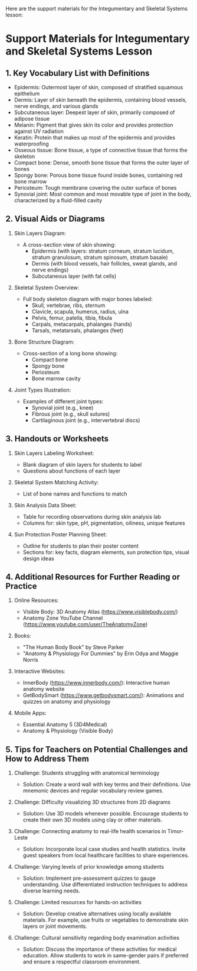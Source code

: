 Here are the support materials for the Integumentary and Skeletal Systems lesson:

# Support Materials for Integumentary and Skeletal Systems Lesson

## 1. Key Vocabulary List with Definitions

- Epidermis: Outermost layer of skin, composed of stratified squamous epithelium
- Dermis: Layer of skin beneath the epidermis, containing blood vessels, nerve endings, and various glands
- Subcutaneous layer: Deepest layer of skin, primarily composed of adipose tissue
- Melanin: Pigment that gives skin its color and provides protection against UV radiation
- Keratin: Protein that makes up most of the epidermis and provides waterproofing
- Osseous tissue: Bone tissue, a type of connective tissue that forms the skeleton
- Compact bone: Dense, smooth bone tissue that forms the outer layer of bones
- Spongy bone: Porous bone tissue found inside bones, containing red bone marrow
- Periosteum: Tough membrane covering the outer surface of bones
- Synovial joint: Most common and most movable type of joint in the body, characterized by a fluid-filled cavity

## 2. Visual Aids or Diagrams

1. Skin Layers Diagram:
   - A cross-section view of skin showing:
     * Epidermis (with layers: stratum corneum, stratum lucidum, stratum granulosum, stratum spinosum, stratum basale)
     * Dermis (with blood vessels, hair follicles, sweat glands, and nerve endings)
     * Subcutaneous layer (with fat cells)

2. Skeletal System Overview:
   - Full body skeleton diagram with major bones labeled:
     * Skull, vertebrae, ribs, sternum
     * Clavicle, scapula, humerus, radius, ulna
     * Pelvis, femur, patella, tibia, fibula
     * Carpals, metacarpals, phalanges (hands)
     * Tarsals, metatarsals, phalanges (feet)

3. Bone Structure Diagram:
   - Cross-section of a long bone showing:
     * Compact bone
     * Spongy bone
     * Periosteum
     * Bone marrow cavity

4. Joint Types Illustration:
   - Examples of different joint types:
     * Synovial joint (e.g., knee)
     * Fibrous joint (e.g., skull sutures)
     * Cartilaginous joint (e.g., intervertebral discs)

## 3. Handouts or Worksheets

1. Skin Layers Labeling Worksheet:
   - Blank diagram of skin layers for students to label
   - Questions about functions of each layer

2. Skeletal System Matching Activity:
   - List of bone names and functions to match

3. Skin Analysis Data Sheet:
   - Table for recording observations during skin analysis lab
   - Columns for: skin type, pH, pigmentation, oiliness, unique features

4. Sun Protection Poster Planning Sheet:
   - Outline for students to plan their poster content
   - Sections for: key facts, diagram elements, sun protection tips, visual design ideas

## 4. Additional Resources for Further Reading or Practice

1. Online Resources:
   - Visible Body: 3D Anatomy Atlas (https://www.visiblebody.com/)
   - Anatomy Zone YouTube Channel (https://www.youtube.com/user/TheAnatomyZone)

2. Books:
   - "The Human Body Book" by Steve Parker
   - "Anatomy & Physiology For Dummies" by Erin Odya and Maggie Norris

3. Interactive Websites:
   - InnerBody (https://www.innerbody.com/): Interactive human anatomy website
   - GetBodySmart (https://www.getbodysmart.com/): Animations and quizzes on anatomy and physiology

4. Mobile Apps:
   - Essential Anatomy 5 (3D4Medical)
   - Anatomy & Physiology (Visible Body)

## 5. Tips for Teachers on Potential Challenges and How to Address Them

1. Challenge: Students struggling with anatomical terminology
   - Solution: Create a word wall with key terms and their definitions. Use mnemonic devices and regular vocabulary review games.

2. Challenge: Difficulty visualizing 3D structures from 2D diagrams
   - Solution: Use 3D models whenever possible. Encourage students to create their own 3D models using clay or other materials.

3. Challenge: Connecting anatomy to real-life health scenarios in Timor-Leste
   - Solution: Incorporate local case studies and health statistics. Invite guest speakers from local healthcare facilities to share experiences.

4. Challenge: Varying levels of prior knowledge among students
   - Solution: Implement pre-assessment quizzes to gauge understanding. Use differentiated instruction techniques to address diverse learning needs.

5. Challenge: Limited resources for hands-on activities
   - Solution: Develop creative alternatives using locally available materials. For example, use fruits or vegetables to demonstrate skin layers or joint movements.

6. Challenge: Cultural sensitivity regarding body examination activities
   - Solution: Discuss the importance of these activities for medical education. Allow students to work in same-gender pairs if preferred and ensure a respectful classroom environment.